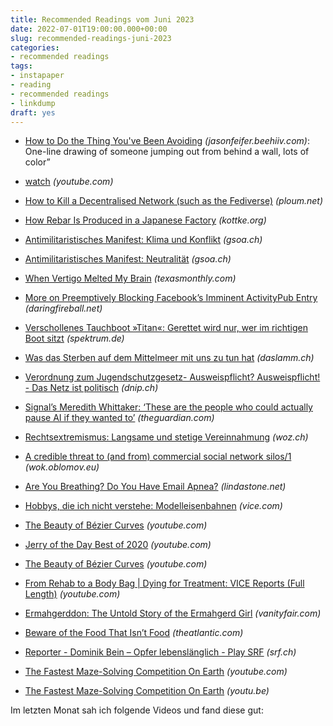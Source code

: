 ```yaml
---
title: Recommended Readings vom Juni 2023
date: 2022-07-01T19:00:00.000+00:00
slug: recommended-readings-juni-2023
categories:
- recommended readings
tags:
- instapaper
- reading
- recommended readings
- linkdump
draft: yes
---
```


- [How to Do the Thing You've Been Avoiding](https://jasonfeifer.beehiiv.com/p/the-thing-that-seems-like-a-bad-idea-maybe-try-it) *(jasonfeifer.beehiiv.com)*: One-line drawing of someone jumping out from behind a wall, lots of color”

- [watch](https://www.youtube.com/supported_browsers?feature=youtu.be&amp;next_url=https%3A%2F%2Fwww.youtube.com%2Fwatch%3Fapp%3Ddesktop&amp;v=TnxYs3jIhxE) *(youtube.com)*
- [How to Kill a Decentralised Network (such as the Fediverse)](https://ploum.net/2023-06-23-how-to-kill-decentralised-networks.html) *(ploum.net)*
- [How Rebar Is Produced in a Japanese Factory](https://kottke.org/23/06/how-rebar-is-produced-in-a-japanese-factory) *(kottke.org)*
- [Antimilitaristisches Manifest: Klima und Konflikt](https://gsoa.ch/manifest-klima-und-konflikt/) *(gsoa.ch)*
- [Antimilitaristisches Manifest: Neutralität](https://gsoa.ch/manifest-neutralitaet/) *(gsoa.ch)*
- [When Vertigo Melted My Brain](https://www.texasmonthly.com/news-politics/when-vertigo-melted-my-brain/) *(texasmonthly.com)*
- [More on Preemptively Blocking Facebook’s Imminent ActivityPub Entry](https://daringfireball.net/2023/06/more_on_preemptively_blocking) *(daringfireball.net)*
- [Verschollenes Tauchboot »Titan«: Gerettet wird nur, wer im richtigen Boot sitzt](https://www.spektrum.de/kolumne/suche-nach-titan-gerettet-wird-nur-wer-im-richtigen-boot-sitzt/2152875) *(spektrum.de)*
- [Was das Sterben auf dem Mittelmeer mit uns zu tun hat](https://daslamm.ch/was-das-sterben-auf-dem-mittelmeer-mit-uns-zu-tun-hat/) *(daslamm.ch)*
- [Verordnung zum Jugendschutzgesetz- Ausweispflicht? Ausweispflicht! - Das Netz ist politisch](https://dnip.ch/2023/06/21/verordnung-zum-jugendschutzgesetz-ausweispflicht-ausweispflicht/) *(dnip.ch)*
- [Signal’s Meredith Whittaker: ‘These are the people who could actually pause AI if they wanted to’](https://www.theguardian.com/technology/2023/jun/11/signals-meredith-whittaker-these-are-the-people-who-could-actually-pause-ai-if-they-wanted-to) *(theguardian.com)*
- [Rechtsextremismus: Langsame und stetige Vereinnahmung](https://www.woz.ch/!1R7ZT4627B0T) *(woz.ch)*
- [A credible threat to (and from) commercial social network silos/1](http://wok.oblomov.eu/tecnologia/credible-threat-1/) *(wok.oblomov.eu)*
- [Are You Breathing? Do You Have Email Apnea?](https://lindastone.net/2014/11/24/are-you-breathing-do-you-have-email-apnea/) *(lindastone.net)*
- [Hobbys, die ich nicht verstehe: Modelleisenbahnen](https://www.vice.com/de/article/g5yybw/hobbys-die-ich-nicht-verstehe-modelleisenbahnen) *(vice.com)*
- [The Beauty of Bézier Curves](https://www.youtube.com/watch?v=aVwxzDHniEw) *(youtube.com)*
- [Jerry of the Day Best of 2020](https://www.youtube.com/watch?v=aUjsD1fOGXs) *(youtube.com)*
- [The Beauty of Bézier Curves](https://www.youtube.com/watch?t=155s&amp;v=aVwxzDHniEw) *(youtube.com)*
- [From Rehab to a Body Bag | Dying for Treatment: VICE Reports (Full Length)](https://www.youtube.com/watch?v=mggiD9OvRQQ) *(youtube.com)*
- [Ermahgerddon: The Untold Story of the Ermahgerd Girl](https://www.vanityfair.com/culture/2015/10/ermahgerd-girl-true-story) *(vanityfair.com)*
- [Beware of the Food That Isn’t Food](https://www.theatlantic.com/ideas/archive/2023/05/ultra-processed-food-chris-van-tulleken/674101/) *(theatlantic.com)*
- [Reporter - Dominik Bein – Opfer lebenslänglich - Play SRF](https://www.srf.ch/play/tv/reporter/video/dominik-bein---opfer-lebenslaenglich?urn=urn:srf:video:d85f7a4d-1f18-475d-b3a7-74da2f03a32b) *(srf.ch)*
- [The Fastest Maze-Solving Competition On Earth](https://www.youtube.com/watch?v=ZMQbHMgK2rw) *(youtube.com)*
- [The Fastest Maze-Solving Competition On Earth](https://youtu.be/ZMQbHMgK2rw) *(youtu.be)*

Im letzten Monat sah ich folgende Videos und fand diese gut:
